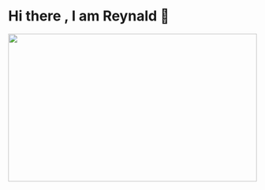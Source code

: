 # Hi there , I am Reynald 👋

<img  height="300vh" width="100%" src="https://github-readme-stats.vercel.app/api/top-langs/?username=reynaldjoabet"> 
